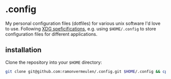 # .config
My personal configuration files (dotfiles) for various unix software I'd love to use.
Following [XDG speficifications](https://specifications.freedesktop.org/basedir-spec/latest/#variables), 
e.g. using `$HOME/.config` to store configuration files for different applications.

## installation
Clone the repository into your `$HOME` directory:
```bash
git clone git@github.com:ramonvermeulen/.config.git $HOME/.config && cp $HOME/.config/.zshrc $HOME/.zshrc
```
